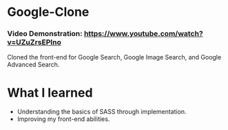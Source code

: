 # Google-Clone

### Video Demonstration: <https://www.youtube.com/watch?v=UZuZrsEPIno>

Cloned the front-end for Google Search, Google Image Search, and Google Advanced Search.

# What I learned
* Understanding the basics of SASS through implementation.
* Improving my front-end abilities.
